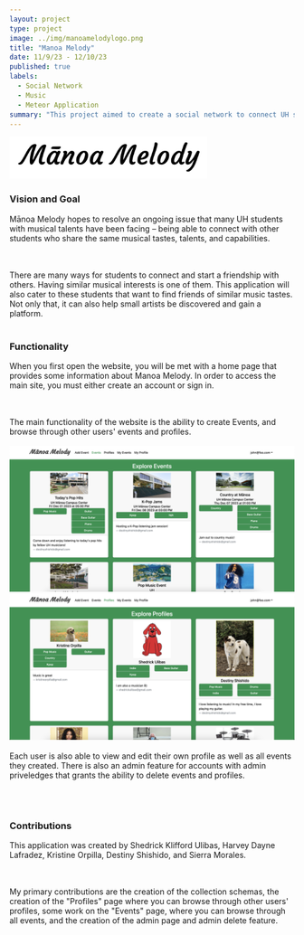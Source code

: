 ```yaml
---
layout: project
type: project
image: ../img/manoamelodylogo.png
title: "Manoa Melody"
date: 11/9/23 - 12/10/23
published: true
labels:
  - Social Network
  - Music
  - Meteor Application
summary: "This project aimed to create a social network to connect UH student musicians with other UH student musicians."
---
```


<div class="text-center p-4">
  <img width="350px" src="../img/manoa-melody.png" class="img-thumbnail" >
</div>

<p>

<h3>Vision and Goal</h3>
Mānoa Melody hopes to resolve an ongoing issue that many UH students with musical talents 
have been facing – being able to connect with other students who share the same musical tastes, 
talents, and capabilities.

<br><br>
There are many ways for students to connect and start a friendship with others. Having similar musical 
interests is one of them. This application will also cater to these students that want to 
find friends of similar music tastes. Not only that, it can also help small artists be discovered and gain a platform.
<br><br>

<h3>Functionality</h3>
When you first open the website, you will be met with a home page that provides some information about Manoa Melody. 
In order to access the main site, you must either create an account or sign in.

<br><br>
The main functionality of the website is the ability to create Events, and browse through other users' events and profiles. 
<br><br>
<img width="550px" src="../img/events.png" class="img-thumbnail" >
<img width="550px" src="../img/profiles.png" class="img-thumbnail" >
<br><br>
Each user is also able to view and edit their own profile as well as all events they created. There is also an admin 
feature for accounts with admin priveledges that grants the ability to delete events and profiles.

<br><br>
<h3>Contributions</h3>
This application was created by Shedrick Klifford Ulibas, Harvey Dayne Lafradez, Kristine Orpilla, Destiny Shishido, and Sierra Morales.

<br><br>
My primary contributions are the creation of the collection schemas, the creation of the "Profiles" 
page where you can browse through other users' profiles, some work on the "Events" page, where you can browse through all events, 
and the creation of the admin page and admin delete feature. 
</p>
